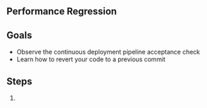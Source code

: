 ## Performance Regression

## Goals

* Observe the continuous deployment pipeline acceptance check
* Learn how to revert your code to a previous commit

## Steps

1. 